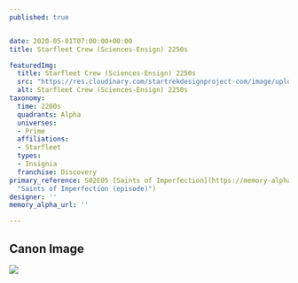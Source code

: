 ```yaml
---
published: true


date: 2020-05-01T07:00:00+00:00
title: Starfleet Crew (Sciences-Ensign) 2250s

featuredImg:
  title: Starfleet Crew (Sciences-Ensign) 2250s
  src: "https://res.cloudinary.com/startrekdesignproject-com/image/upload/v1589231489/StarfleetCrew_Sciences-Ensign-2250s.png"
  alt: Starfleet Crew (Sciences-Ensign) 2250s
taxonomy:
  time: 2200s
  quadrants: Alpha
  universes:
  - Prime
  affiliations:
  - Starfleet
  types:
  - Insignia
  franchise: Discovery
primary_reference: S02E05 [Saints of Imperfection](https://memory-alpha.fandom.com/wiki/Saints_of_Imperfection_(episode)
  "Saints of Imperfection (episode)")
designer: ''
memory_alpha_url: ''

---
```

## Canon Image

![](https://res.cloudinary.com/startrekdesignproject-com/image/upload/v1589231488/StarflletCrew_Sciences_Ensign2250s1.jpg)